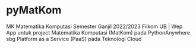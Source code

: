 # pyMatKom
MK Matematika Komputasi Semester Ganjil 2022/2023 Filkom UB | Wep App untuk project Matematika Komputasi (MatKom) pada PythonAnywhere sbg Platform as a Service (PaaS) pada Teknologi Cloud
